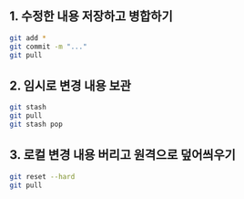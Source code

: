 ## 1. 수정한 내용 저장하고 병합하기

```bash
git add *
git commit -m "..."
git pull
```

## 2. 임시로 변경 내용 보관

```bash
git stash
git pull
git stash pop
```

## 3. 로컬 변경 내용 버리고 원격으로 덮어씌우기

```bash
git reset --hard
git pull
```
